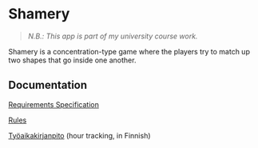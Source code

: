 # Shamery

> *N.B.: This app is part of my university course work.*

Shamery is a concentration-type game where the players try to match up two shapes that go inside one another.

## Documentation

[Requirements Specification](docs/requirements.md)

[Rules](docs/rules.md)

[Työaikakirjanpito](docs/tuntikirjanpito.md) (hour tracking, in Finnish)
